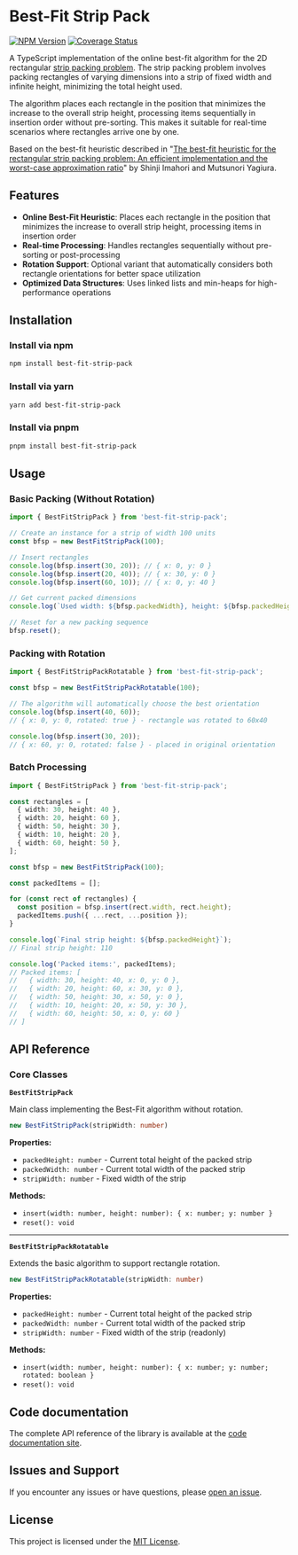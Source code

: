 # Best-Fit Strip Pack

[![NPM Version](https://img.shields.io/npm/v/best-fit-strip-pack)](https://www.npmjs.com/package/best-fit-strip-pack)
[![Coverage Status](https://img.shields.io/coverallsCoverage/github/styiannis/best-fit-strip-pack)](https://coveralls.io/github/styiannis/best-fit-strip-pack?branch=main)

A TypeScript implementation of the online best-fit algorithm for the 2D rectangular [strip packing problem](https://en.wikipedia.org/wiki/Strip_packing_problem). The strip packing problem involves packing rectangles of varying dimensions into a strip of fixed width and infinite height, minimizing the total height used.

The algorithm places each rectangle in the position that minimizes the increase to the overall strip height, processing items sequentially in insertion order without pre-sorting. This makes it suitable for real-time scenarios where rectangles arrive one by one.

Based on the best-fit heuristic described in "[The best-fit heuristic for the rectangular strip packing problem: An efficient implementation and the worst-case approximation ratio](https://doi.org/10.1016/j.cor.2009.05.008)" by Shinji Imahori and Mutsunori Yagiura.

## Features

- **Online Best-Fit Heuristic**: Places each rectangle in the position that minimizes the increase to overall strip height, processing items in insertion order
- **Real-time Processing**: Handles rectangles sequentially without pre-sorting or post-processing
- **Rotation Support**: Optional variant that automatically considers both rectangle orientations for better space utilization
- **Optimized Data Structures**: Uses linked lists and min-heaps for high-performance operations

## Installation

### Install via npm

```bash
npm install best-fit-strip-pack
```

### Install via yarn

```bash
yarn add best-fit-strip-pack
```

### Install via pnpm

```bash
pnpm install best-fit-strip-pack
```

## Usage

### Basic Packing (Without Rotation)

```typescript
import { BestFitStripPack } from 'best-fit-strip-pack';

// Create an instance for a strip of width 100 units
const bfsp = new BestFitStripPack(100);

// Insert rectangles
console.log(bfsp.insert(30, 20)); // { x: 0, y: 0 }
console.log(bfsp.insert(20, 40)); // { x: 30, y: 0 }
console.log(bfsp.insert(60, 10)); // { x: 0, y: 40 }

// Get current packed dimensions
console.log(`Used width: ${bfsp.packedWidth}, height: ${bfsp.packedHeight}`);

// Reset for a new packing sequence
bfsp.reset();
```

### Packing with Rotation

```typescript
import { BestFitStripPackRotatable } from 'best-fit-strip-pack';

const bfsp = new BestFitStripPackRotatable(100);

// The algorithm will automatically choose the best orientation
console.log(bfsp.insert(40, 60));
// { x: 0, y: 0, rotated: true } - rectangle was rotated to 60x40

console.log(bfsp.insert(30, 20));
// { x: 60, y: 0, rotated: false } - placed in original orientation
```

### Batch Processing

```typescript
import { BestFitStripPack } from 'best-fit-strip-pack';

const rectangles = [
  { width: 30, height: 40 },
  { width: 20, height: 60 },
  { width: 50, height: 30 },
  { width: 10, height: 20 },
  { width: 60, height: 50 },
];

const bfsp = new BestFitStripPack(100);

const packedItems = [];

for (const rect of rectangles) {
  const position = bfsp.insert(rect.width, rect.height);
  packedItems.push({ ...rect, ...position });
}

console.log(`Final strip height: ${bfsp.packedHeight}`);
// Final strip height: 110

console.log('Packed items:', packedItems);
// Packed items: [
//   { width: 30, height: 40, x: 0, y: 0 },
//   { width: 20, height: 60, x: 30, y: 0 },
//   { width: 50, height: 30, x: 50, y: 0 },
//   { width: 10, height: 20, x: 50, y: 30 },
//   { width: 60, height: 50, x: 0, y: 60 }
// ]
```

## API Reference

### Core Classes

**`BestFitStripPack`**

Main class implementing the Best-Fit algorithm without rotation.

```typescript
new BestFitStripPack(stripWidth: number)
```

**Properties:**

- `packedHeight: number` - Current total height of the packed strip
- `packedWidth: number` - Current total width of the packed strip
- `stripWidth: number` - Fixed width of the strip

**Methods:**

- `insert(width: number, height: number): { x: number; y: number }`
- `reset(): void`

---

**`BestFitStripPackRotatable`**

Extends the basic algorithm to support rectangle rotation.

```typescript
new BestFitStripPackRotatable(stripWidth: number)
```

**Properties:**

- `packedHeight: number` - Current total height of the packed strip
- `packedWidth: number` - Current total width of the packed strip
- `stripWidth: number` - Fixed width of the strip (readonly)

**Methods:**

- `insert(width: number, height: number): { x: number; y: number; rotated: boolean }`
- `reset(): void`

## Code documentation

The complete API reference of the library is available at the [code documentation site](https://styiannis.github.io/best-fit-strip-pack/).

## Issues and Support

If you encounter any issues or have questions, please [open an issue](https://github.com/styiannis/best-fit-strip-pack/issues).

## License

This project is licensed under the [MIT License](https://github.com/styiannis/best-fit-strip-pack?tab=MIT-1-ov-file#readme).

